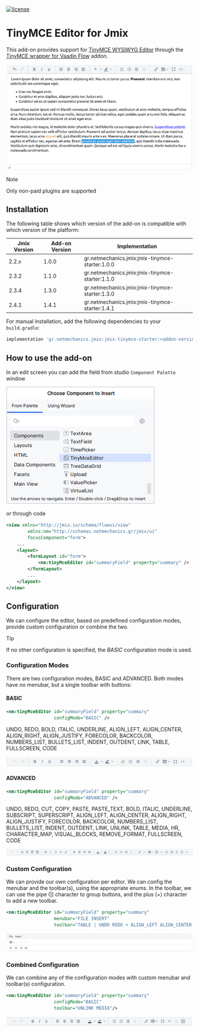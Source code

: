 [![license](https://img.shields.io/badge/license-Apache%20License%202.0-blue.svg?style=flat)](http://www.apache.org/licenses/LICENSE-2.0)

# TinyMCE Editor for Jmix

This add-on provides support for [TinyMCE WYSIWYG Editor](https://www.tiny.cloud/) through the [TinyMCE wrapper for Vaadin Flow](https://vaadin.com/directory/component/tinymce-for-flow) addon.

![](./docs/preview.png)

> [!NOTE]  
> Only non-paid plugins are supported

## Installation

The following table shows which version of the add-on is compatible with which version of the platform:

| Jmix Version | Add-on Version | Implementation                                  |
|--------------|----------------|-------------------------------------------------|
| 2.2.x        | 1.0.0          | gr.netmechanics.jmix:jmix-tinymce-starter:1.0.0 |
| 2.3.2        | 1.1.0          | gr.netmechanics.jmix:jmix-tinymce-starter:1.1.0 |
| 2.3.4        | 1.3.0          | gr.netmechanics.jmix:jmix-tinymce-starter:1.3.0 |
| 2.4.1        | 1.4.1          | gr.netmechanics.jmix:jmix-tinymce-starter:1.4.1 |

For manual installation, add the following dependencies to your `build.gradle`:

```gradle
implementation 'gr.netmechanics.jmix:jmix-tinymce-starter:<addon-version>'
```

## How to use the add-on

In an edit screen you can add the field from studio `Component Palette` window

![](./docs/palette.png)

or through code

```xml
<view xmlns="http://jmix.io/schema/flowui/view"
        xmlns:nm="http://schemas.netmechanics.gr/jmix/ui"
        focusComponent="form">
    ...
    <layout>
        <formLayout id="form">
            <nm:tinyMceEditor id="summaryField" property="summary" />
        </formLayout>
        ...
    </layout>
</view>
```

## Configuration

We can configure the editor, based on predefined configuration modes, provide custom configuration or combine the two.

> [!TIP]  
> If no other configuration is specified, the _BASIC_ configuration mode is used.

### Configuration Modes
There are two configuration modes, BASIC and ADVANCED. Both modes have no menubar, but a single toolbar with buttons:

#### BASIC

```xml
<nm:tinyMceEditor id="summaryField" property="summary" 
                  configMode="BASIC" />
```

UNDO, REDO, BOLD, ITALIC, UNDERLINE, ALIGN_LEFT, ALIGN_CENTER, ALIGN_RIGHT, ALIGN_JUSTIFY, FORECOLOR, BACKCOLOR, NUMBERS_LIST, BULLETS_LIST, INDENT, OUTDENT, LINK, TABLE, FULLSCREEN, CODE

![](./docs/preview_basic.png)

#### ADVANCED

```xml
<nm:tinyMceEditor id="summaryField" property="summary" 
                  configMode="ADVANCED" />
```

UNDO, REDO, CUT, COPY, PASTE, PASTE_TEXT, BOLD, ITALIC, UNDERLINE, SUBSCRIPT, SUPERSCRIPT, ALIGN_LEFT, ALIGN_CENTER, ALIGN_RIGHT, ALIGN_JUSTIFY, FORECOLOR, BACKCOLOR, NUMBERS_LIST, BULLETS_LIST, INDENT, OUTDENT, LINK, UNLINK, TABLE, MEDIA, HR, CHARACTER_MAP, VISUAL_BLOCKS, REMOVE_FORMAT, FULLSCREEN, CODE

![](./docs/preview_advanced.png)

### Custom Configuration

We can provide our own configuration per editor. We can config the menubar and the toolbar(s), using the appropriate enums. In  the toolbar, we can use the pipe (|) character to group buttons, and the plus (+) character to add a new toolbar.

```xml
<nm:tinyMceEditor id="summaryField" property="summary" 
                  menubar="FILE INSERT" 
                  toolbar="TABLE | UNDO REDO + ALIGN_LEFT ALIGN_CENTER ALIGN_RIGHT ALIGN_JUSTIFY"/>
```

![](./docs/preview_custom.png)

### Combined Configuration

We can combine any of the configuration modes with custom menubar and toolbar(s) configuration.

```xml
<nm:tinyMceEditor id="summaryField" property="summary" 
                  configMode="BASIC" 
                  toolbar="UNLINK MEDIA"/>
```

![](./docs/preview_combined.png)
